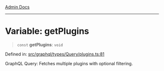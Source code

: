 [Admin Docs](/)

***

# Variable: getPlugins

> `const` **getPlugins**: `void`

Defined in: [src/graphql/types/Query/plugins.ts:81](https://github.com/Sourya07/talawa-api/blob/4e4298c85a0d2c28affa824f2aab7ec32b5f3ac5/src/graphql/types/Query/plugins.ts#L81)

GraphQL Query: Fetches multiple plugins with optional filtering.
